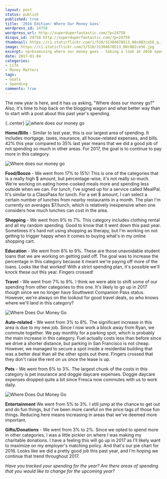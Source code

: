 ```yaml
---
layout: post
status: publish
published: true
title: '2016 Edition: Where Our Money Goes'
wordpress_id: 24758
wordpress_url: http://superduperfantastic.com/?p=24758
disqus_id: 24758 http://superduperfantastic.com/?p=24758
thumbnail: https://c1.staticflickr.com/1/510/31304678513_00c082ce56_q.jpg
image: https://c1.staticflickr.com/1/510/31304678513_00c082ce56.jpg
excerpt: <p>Examining where our money goes - taking a look at 2016 spending and comparing to 2015.</p>
date: 2017-01-04
categories:
- Life
- Money Matters
tags:
- Goals
- Spending
comments: true
---
```

The new year is here, and it has us asking, "Where does our money go?" Also, it's time to hop back on the blogging wagon and what better way than to start with a post about this past year's spending.

{:.center}
![where does our money go](https://c1.staticflickr.com/1/510/31304678513_00c082ce56.jpg)

**Home/Bills** - Similar to last year, this is our largest area of spending. It includes mortgage, taxes, insurance, all house-related expenses, and bills. 42% this year compared to 35% last year means that we did a good job of not spending so much in other areas. For 2017, the goal is to continue to pay more in this category.

![Where does our money go](https://c1.staticflickr.com/1/746/23161416140_8645e09f90_b.jpg)

**Food/Booze** - We went from 17% to 15%! This is one of the categories that is a really high $ amount, but percentage-wise, it's not really so much. We're working on eating home-cooked meals more and spending less outside when we can. For lunch, I've signed up for a service called MealPal. It's similar to a ClassPass for lunch. For a set $ amount, I can select a certain number of lunches from nearby restaurants in a month. The plan I'm currently on averages $7/lunch, which is relatively inexpensive when one considers how much lunches can cost in the area. 

**Shopping** - We went from 9% to 7%. This category includes clothing rental and all my random spending. Good to know that it went down this past year. Sometimes it's hard not using shopping as therapy, but I'm working on not getting to trigger happy when it comes to buying what's in my online shopping cart. 

**Education** - We went from 8% to 9%. These are those unavoidable student loans that we are working on getting paid off. The goal was to increase the percentage in this category because it meant we're paying off more of the loans. Looks like that worked! With a strict spending plan, it's possible we'll knock these out this year. Fingers crossed! 

**Travel** - We went from 7% to 9%. I think we were able to shift some of our spending from other categories to this one. It's likely to go up in 2017 though since we no longer have Southwest Companion Pass status. However, we're always on the lookout for good travel deals, so who knows where we'll land in this category?

![Where Does Our Money Go](https://c2.staticflickr.com/2/1443/26114394283_2011f73c99_b.jpg)

**Auto-related** - We went from 3% to 8%. The significant increase in this area is due to my new job. Since I now work a block away from Ryan, we commute together. We pay monthly for a parking spot, which is probably the main increase in this category. Fuel actually costs less than before since we drive a shorter distance, but parking in San Francisco is not cheap. However, we managed to secure a spot inside a residential building that was a better deal than all the other spots out there. Fingers crossed that they don't raise the rent on us once the lease is up. 

**Pets** - We went from 6% to 3%. The largest chunk of the costs in this category is pet insurance and doggie daycare expenses. Doggie daycare expenses dropped quite a bit since Fresca now commutes with us to work daily.

![Where Does Out Money Go](https://c2.staticflickr.com/2/1539/26415128520_385f6122d1_b.jpg)

**Entertainment** We went from 5% to 3%. I still jump at the chance to get out and do fun things, but I've been more careful on the price tags of those fun things. Reducing here means increasing in areas that we've deemed more important. 

**Gifts/Donations** - We went from 3% to 2%. Since we opted to spend more in other categories, I was a little pickier on where I was making my charitable donations. I have a feeling this will go up in 2017 as I'll likely want to maximize on my employer's matching policy. And that's our pie chart for 2016\. Looks like we did a pretty good job this past year, and I'm hoping we continue that trend throughout 2017. 

_Have you tracked your spending for the year? Are there areas of spending that you would like to change for the upcoming year?_